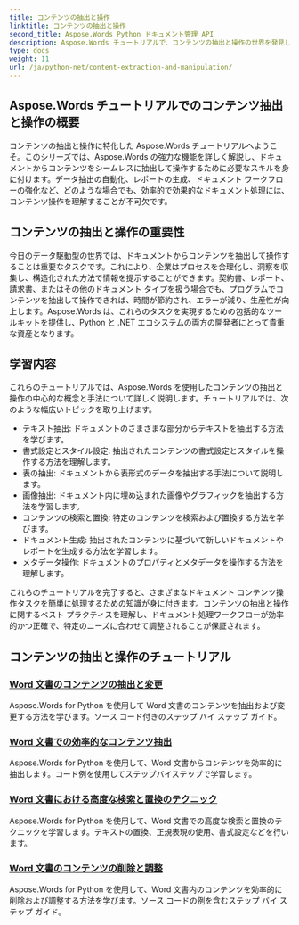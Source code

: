 ```yaml
---
title: コンテンツの抽出と操作
linktitle: コンテンツの抽出と操作
second_title: Aspose.Words Python ドキュメント管理 API
description: Aspose.Words チュートリアルで、コンテンツの抽出と操作の世界を発見してください。Python と .NET を使用してコンテンツを効率的に抽出および操作し、ドキュメント処理機能を強化する方法を学びます。
type: docs
weight: 11
url: /ja/python-net/content-extraction-and-manipulation/
---
```

## Aspose.Words チュートリアルでのコンテンツ抽出と操作の概要

コンテンツの抽出と操作に特化した Aspose.Words チュートリアルへようこそ。このシリーズでは、Aspose.Words の強力な機能を詳しく解説し、ドキュメントからコンテンツをシームレスに抽出して操作するために必要なスキルを身に付けます。データ抽出の自動化、レポートの生成、ドキュメント ワークフローの強化など、どのような場合でも、効率的で効果的なドキュメント処理には、コンテンツ操作を理解することが不可欠です。

## コンテンツの抽出と操作の重要性

今日のデータ駆動型の世界では、ドキュメントからコンテンツを抽出して操作することは重要なタスクです。これにより、企業はプロセスを合理化し、洞察を収集し、構造化された方法で情報を提示することができます。契約書、レポート、請求書、またはその他のドキュメント タイプを扱う場合でも、プログラムでコンテンツを抽出して操作できれば、時間が節約され、エラーが減り、生産性が向上します。Aspose.Words は、これらのタスクを実現するための包括的なツールキットを提供し、Python と .NET エコシステムの両方の開発者にとって貴重な資産となります。

## 学習内容

これらのチュートリアルでは、Aspose.Words を使用したコンテンツの抽出と操作の中心的な概念と手法について詳しく説明します。チュートリアルでは、次のような幅広いトピックを取り上げます。

- テキスト抽出: ドキュメントのさまざまな部分からテキストを抽出する方法を学びます。
- 書式設定とスタイル設定: 抽出されたコンテンツの書式設定とスタイルを操作する方法を理解します。
- 表の抽出: ドキュメントから表形式のデータを抽出する手法について説明します。
- 画像抽出: ドキュメント内に埋め込まれた画像やグラフィックを抽出する方法を学習します。
- コンテンツの検索と置換: 特定のコンテンツを検索および置換する方法を学びます。
- ドキュメント生成: 抽出されたコンテンツに基づいて新しいドキュメントやレポートを生成する方法を学習します。
- メタデータ操作: ドキュメントのプロパティとメタデータを操作する方法を理解します。

これらのチュートリアルを完了すると、さまざまなドキュメント コンテンツ操作タスクを簡単に処理するための知識が身に付きます。コンテンツの抽出と操作に関するベスト プラクティスを理解し、ドキュメント処理ワークフローが効率的かつ正確で、特定のニーズに合わせて調整されることが保証されます。

## コンテンツの抽出と操作のチュートリアル
### [Word 文書のコンテンツの抽出と変更](./extract-modify-document-content/)
Aspose.Words for Python を使用して Word 文書のコンテンツを抽出および変更する方法を学びます。ソース コード付きのステップ バイ ステップ ガイド。
### [Word 文書での効率的なコンテンツ抽出](./document-content-extraction/)
Aspose.Words for Python を使用して、Word 文書からコンテンツを効率的に抽出します。コード例を使用してステップバイステップで学習します。
### [Word 文書における高度な検索と置換のテクニック](./find-replace-documents/)
Aspose.Words for Python を使用して、Word 文書での高度な検索と置換のテクニックを学習します。テキストの置換、正規表現の使用、書式設定などを行います。
### [Word 文書のコンテンツの削除と調整](./remove-content-documents/)
Aspose.Words for Python を使用して、Word 文書内のコンテンツを効率的に削除および調整する方法を学びます。ソース コードの例を含むステップ バイ ステップ ガイド。